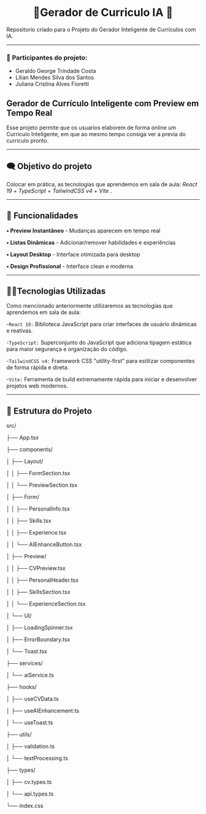 <h1 align="center"> 📄Gerador de Curriculo IA 🤖 </h1>

Repositorio criado para o Projeto do Gerador Inteligente de Currículos com IA.
______________________________________________________________________________________________


 ### 👥 Participantes do projeto:
 
* Geraldo George Trindade Costa 
* Lilian Mendes Silva dos Santos 
* Juliana Cristina Alves Fioretti

## Gerador de Currículo Inteligente com Preview em Tempo Real

Esse projeto permite que os usuarios elaborem de forma online um Curriculo Inteligente, em que ao mesmo tempo consiga ver a previa do curriculo pronto.

____________________________________________________________________________________________
 ## 🗨 Objetivo do projeto

Colocar em prática, as tecnologias que aprendemos em sala de aula:
_React 19_ + _TypeScript_ + _TailwindCSS v4_ + _Vite_ .

______________________________________________________________________________________________

## 🤳 Funcionalidades

**• Preview Instantâneo** - Mudanças aparecem em tempo real

**• Listas Dinâmicas** - Adicionar/remover habilidades e experiências

**• Layout Desktop** - Interface otimizada para desktop

**• Design Profissional** - Interface clean e moderna

____________________________________________________________________________________________
## 👩‍💻Tecnologias Utilizadas

Como mencionado anteriormente utilizaremos as tecnologias que aprendemos em sala de aula:

-`React 19:` Biblioteca JavaScript para criar interfaces de usuário dinâmicas e reativas.

-`TypeScript:` Superconjunto do JavaScript que adiciona tipagem estática para maior segurança e organização do código.

-`TailwindCSS v4:` Framework CSS "utility-first" para estilizar componentes de forma rápida e direta.

-`Vite:` Ferramenta de build extremamente rápida para iniciar e desenvolver projetos web modernos.

_____________________________________________________________________________________________

## 👾 Estrutura do Projeto

src/

├── App.tsx

├── components/

│ ├── Layout/

│ │ ├── FormSection.tsx

│ │ └── PreviewSection.tsx

│ ├── Form/

│ │ ├── PersonalInfo.tsx

│ │ ├── Skills.tsx

│ │ ├── Experience.tsx

│ │ └── AIEnhanceButton.tsx

│ ├── Preview/

│ │ ├── CVPreview.tsx

│ │ ├── PersonalHeader.tsx

│ │ ├── SkillsSection.tsx

│ │ └── ExperienceSection.tsx

│ └── UI/

│ ├── LoadingSpinner.tsx

│ ├── ErrorBoundary.tsx

│ └── Toast.tsx

├── services/

│ └── aiService.ts

├── hooks/

│ ├── useCVData.ts

│ ├── useAIEnhancement.ts

│ └── useToast.ts

├── utils/

│ ├── validation.ts

│ └── textProcessing.ts

├── types/

│ ├── cv.types.ts

│ └── api.types.ts

└── index.css

